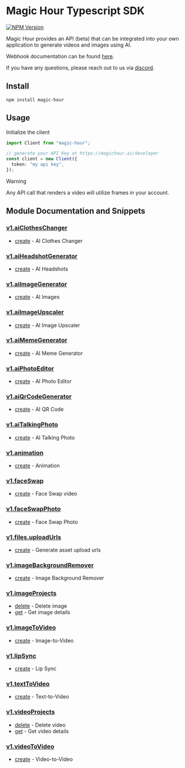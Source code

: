 # Magic Hour Typescript SDK

[![NPM Version](https://img.shields.io/npm/v/magic-hour)](https://www.npmjs.com/package/magic-hour)

Magic Hour provides an API (beta) that can be integrated into your own application to generate videos and images using AI.

Webhook documentation can be found [here](https://magichour.ai/docs/webhook).

If you have any questions, please reach out to us via [discord](https://discord.gg/JX5rgsZaJp).

## Install

```
npm install magic-hour
```

## Usage

Initialize the client

```ts
import Client from "magic-hour";

// generate your API Key at https://magichour.ai/developer
const client = new Client({
  token: "my api key",
});
```

> [!WARNING]
> Any API call that renders a video will utilize frames in your account.

## Module Documentation and Snippets

### [v1.aiClothesChanger](src/resources/v1/ai-clothes-changer/README.md)

* [create](src/resources/v1/ai-clothes-changer/README.md#create) - AI Clothes Changer

### [v1.aiHeadshotGenerator](src/resources/v1/ai-headshot-generator/README.md)

* [create](src/resources/v1/ai-headshot-generator/README.md#create) - AI Headshots

### [v1.aiImageGenerator](src/resources/v1/ai-image-generator/README.md)

* [create](src/resources/v1/ai-image-generator/README.md#create) - AI Images

### [v1.aiImageUpscaler](src/resources/v1/ai-image-upscaler/README.md)

* [create](src/resources/v1/ai-image-upscaler/README.md#create) - AI Image Upscaler

### [v1.aiMemeGenerator](src/resources/v1/ai-meme-generator/README.md)

* [create](src/resources/v1/ai-meme-generator/README.md#create) - AI Meme Generator

### [v1.aiPhotoEditor](src/resources/v1/ai-photo-editor/README.md)

* [create](src/resources/v1/ai-photo-editor/README.md#create) - AI Photo Editor

### [v1.aiQrCodeGenerator](src/resources/v1/ai-qr-code-generator/README.md)

* [create](src/resources/v1/ai-qr-code-generator/README.md#create) - AI QR Code

### [v1.aiTalkingPhoto](src/resources/v1/ai-talking-photo/README.md)

* [create](src/resources/v1/ai-talking-photo/README.md#create) - AI Talking Photo

### [v1.animation](src/resources/v1/animation/README.md)

* [create](src/resources/v1/animation/README.md#create) - Animation

### [v1.faceSwap](src/resources/v1/face-swap/README.md)

* [create](src/resources/v1/face-swap/README.md#create) - Face Swap video

### [v1.faceSwapPhoto](src/resources/v1/face-swap-photo/README.md)

* [create](src/resources/v1/face-swap-photo/README.md#create) - Face Swap Photo

### [v1.files.uploadUrls](src/resources/v1/files/upload-urls/README.md)

* [create](src/resources/v1/files/upload-urls/README.md#create) - Generate asset upload urls

### [v1.imageBackgroundRemover](src/resources/v1/image-background-remover/README.md)

* [create](src/resources/v1/image-background-remover/README.md#create) - Image Background Remover

### [v1.imageProjects](src/resources/v1/image-projects/README.md)

* [delete](src/resources/v1/image-projects/README.md#delete) - Delete image
* [get](src/resources/v1/image-projects/README.md#get) - Get image details

### [v1.imageToVideo](src/resources/v1/image-to-video/README.md)

* [create](src/resources/v1/image-to-video/README.md#create) - Image-to-Video

### [v1.lipSync](src/resources/v1/lip-sync/README.md)

* [create](src/resources/v1/lip-sync/README.md#create) - Lip Sync

### [v1.textToVideo](src/resources/v1/text-to-video/README.md)

* [create](src/resources/v1/text-to-video/README.md#create) - Text-to-Video

### [v1.videoProjects](src/resources/v1/video-projects/README.md)

* [delete](src/resources/v1/video-projects/README.md#delete) - Delete video
* [get](src/resources/v1/video-projects/README.md#get) - Get video details

### [v1.videoToVideo](src/resources/v1/video-to-video/README.md)

* [create](src/resources/v1/video-to-video/README.md#create) - Video-to-Video

<!-- MODULE DOCS END -->
